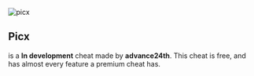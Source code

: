 ![picx](https://cdn.discordapp.com/attachments/779964208019537960/890777707036696606/Picxlogo.png)

## Picx
is a **In development** cheat made by **advance24th**. This cheat is free, and has almost every feature a premium cheat has.
